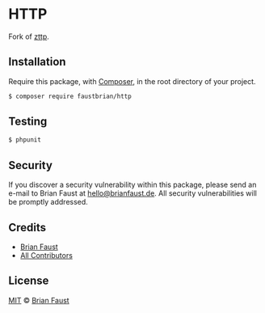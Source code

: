 # HTTP

Fork of [zttp](https://github.com/kitetail/zttp).

## Installation

Require this package, with [Composer](https://getcomposer.org/), in the root directory of your project.

``` bash
$ composer require faustbrian/http
```

## Testing

``` bash
$ phpunit
```

## Security

If you discover a security vulnerability within this package, please send an e-mail to Brian Faust at hello@brianfaust.de. All security vulnerabilities will be promptly addressed.

## Credits

- [Brian Faust](https://github.com/faustbrian)
- [All Contributors](../../contributors)

## License

[MIT](LICENSE) © [Brian Faust](https://brianfaust.de)
